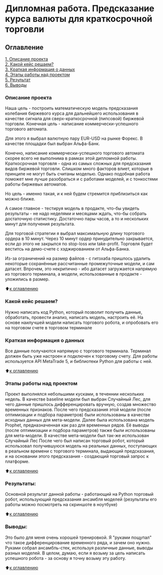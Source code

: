 # Дипломная работа. Предсказание курса валюты для краткосрочной торговли

## Оглавление  
[1. Описание проекта](README.md#Описание-проекта)  
[2. Какой кейс решаем?](README.md#Какой-кейс-решаем)  
[3. Краткая информация о данных](README.md#Краткая-информация-о-данных)  
[4. Этапы работы над проектом](README.md#Этапы-работы-над-проектом)  
[5. Результат](README.md#Результат)    
[6. Выводы](README.md#Выводы) 

### Описание проекта    
Наша цель - построить математическую модель предсказания колебания биржевого курса для дальнейшего использования в качестве сигнала для сверх-краткосрочной (пипсовой) биржевой торговли.
Конечная цель - написание коммерчески-успешного торгового автомата.

Для этого я выбрал валютную пару EUR-USD на рынке Форекс. В качестве площадки был выбран Альфа-Банк.

Конечно, написание коммерчески-успешного торгового автомата скорее всего не выполнима в рамках этой дипломной работы. Краткосрочная торговля - одна из самых сложных для предсказания видов биржевой торговли. Слишком много факторов влиет, которые в принципе не могут быть считаны моделью. Однако подобная работа поможет мне лучше разобраться и с работами моделей, и с тонкостями работы биржевых автоматов.

Но цель - именно такая, и к ней будем стремится приблизиться как можно ближе.

А самое главное - тестируя модель в продакте, что-бы увидеть результаты - не надо неделями и месяцами ждать, что-бы собрать достаточную статистику. Достаточно пары часов, а то и нескольких минут для получения результата.

Для торговой стратегии я выбрал максимальную длину торгового ордера в 10 минут. Через 10 минут ордер принудительно закрывается, если до этого не закрылся по stop-loss или take-profit.
Торговля будет веститсь на демо-счете с хэджированием от Альфа-Банка.

Из-за ограничений на размер файлов - с гитзхаба пришлось удалить некоторые сохранённые рассчитанные промежуточные модели, и сам датасет. Впрочем, это некритично - ибо датасет загружается напрямую из торгового терминала, а модели, использованные в продакте - уложились в размер.

:arrow_up:[к оглавлению](README.md#Оглавление)


### Какой кейс решаем?    
Нужно написать код Python, который позволит получить данные, обработать, провести анализ, написать модель, настроить её. На основе наилучшей модели написать торгового робота, и опробовать его на торговом счете в торговом терминале

### Краткая информация о данных
Все данные получаются напрямую с торгового терминала. Терминал должен быть уже настроен и подключен к торговому счету. Для работы используется API MetaTrade 5, и библиотеки Python для работы с ней.

:arrow_up:[к оглавлению](README.md#Оглавление)

### Этапы работы над проектом  
Проект выполнялся небольшими кусками, в теченнии нескольких недель. В качестве baseline модели был выбран Случайный Лес, для чего данные пришлось дифференцировать вручную, создав множество временных признаков. После чего предсказания этой модели (после оптимизации и подбора параметров) были использованы в качестве исходных данных для мета-модели. 
Далее была использована модель Prophet, предназначенная как раз для временных рядов. Её выводы (после оптимизации и подбора параметров) также были использованы для мета-модели.
В качестве мета-модели был так-же использован Случайный Лес
После чего был написан торговый робот, который использовал получившуюся модель на реальных данных, поступающих в реальном времени с торгового терминала, выдающий предсказания, и на основании этого предсказания - создающий торговый запрос к платформе.

:arrow_up:[к оглавлению](README.md#Оглавление)

### Результаты:  
Основной результат данной работы - работающий на Python торговый робот, использующий предсказания ансамбля моделей (результаты его работы можно посмотреть на скриншоте в ноутбуке)

:arrow_up:[к оглавлению](README.md#Оглавление)


### Выводы:  
Это было для меня очень хорошей тренировкой. Я "руками пощупал" что такое дифференцирование временного ряда, и зачем оно нужно. Руками собрал ансамбль-стек, используя различные данные, выводы разных моделей. В целом, думаю, если я возьму за цель написать успешного робота - за основу я точну возьму эту работу.

:arrow_up:[к оглавлению](README.md#Оглавление)